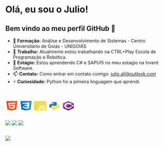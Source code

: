 # Olá, eu sou o Julio!

## Bem vindo ao meu perfil GitHub 👋
- 📕 **Formação:** Análise e Desenvolvimento de Sistemas - Centro Universitário de Goiás - UNIGOIÁS
- 🔭 **Trabalho:** Atualmente estou trabalhando na CTRL+Play Escola de Programação e Robótica.
- 🌱 **Estágio:** Estou aprendendo C# e SAPUI5 no meu estagio na Invent Software.
- 📫 **Contato:** Como entrar em contato comigo: julio.all@outlook.com
- ⚡ **Curiosidade:** Python foi a pimeira linguagem que aprendi.
  
 ##
 
<div style="display: inline_block"><br>
  <img align="center" alt="julio-HTML" height="30" width="40" src="https://raw.githubusercontent.com/devicons/devicon/master/icons/html5/html5-original.svg">
  <img align="center" alt="julio-CSS" height="30" width="40" src="https://raw.githubusercontent.com/devicons/devicon/master/icons/css3/css3-original.svg">
    <img align="center" alt="julio-Js" height="30" width="40" src="https://raw.githubusercontent.com/devicons/devicon/master/icons/javascript/javascript-plain.svg">
  <img align="center" alt="julio-Python" height="30" width="40" src="https://raw.githubusercontent.com/devicons/devicon/master/icons/python/python-original.svg">
  <img align="center" alt="julio-Csharp" height="30" width="40" src="https://raw.githubusercontent.com/devicons/devicon/master/icons/csharp/csharp-original.svg">
</div>

  ##
 
<div> 
  <a href="https://instagram.com/julio.all" target="_blank"><img src="https://img.shields.io/badge/-Instagram-%23E4405F?style=for-the-badge&logo=instagram&logoColor=white" target="_blank"></a>
 <a href="https://discord.gg/julioall" target="_blank"><img src="https://img.shields.io/badge/Discord-7289DA?style=for-the-badge&logo=discord&logoColor=white" target="_blank"></a> 
  <a href="https://www.linkedin.com/in/julioall/" target="_blank"><img src="https://img.shields.io/badge/-LinkedIn-%230077B5?style=for-the-badge&logo=linkedin&logoColor=white" target="_blank"></a>
</div>

##

<div>
  <picture>
    <img src="https://github-readme-stats.vercel.app/api/top-langs/?username=julioall&layout=compact&theme=dark" />
  </picture>
</div> 

